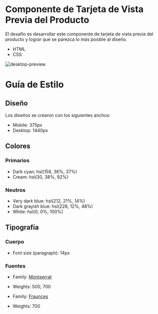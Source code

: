 # Componente de Tarjeta de Vista Previa del Producto

El desafío es desarrollar este componente de tarjeta de vista previa del producto y lograr que se parezca lo más posible al diseño.

- HTML
- CSS

![desktop-preview](https://user-images.githubusercontent.com/112582420/187975376-f627bcc0-fa21-4183-aa91-aaf8617bed1d.jpg)

# Guía de Estilo

## Diseño

Los diseños se crearon con los siguientes anchos:

- Mobile: 375px
- Desktop: 1440px

## Colores

### Primarios

- Dark cyan: hsl(158, 36%, 37%)
- Cream: hsl(30, 38%, 92%)

### Neutros

- Very dark blue: hsl(212, 21%, 14%)
- Dark grayish blue: hsl(228, 12%, 48%)
- White: hsl(0, 0%, 100%)

## Tipografía

### Cuerpo

- Font size (paragraph): 14px

### Fuentes

- Family: [Montserrat](https://fonts.google.com/specimen/Montserrat)
- Weights: 500, 700

- Family: [Fraunces](https://fonts.google.com/specimen/Fraunces)
- Weights: 700
